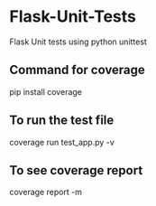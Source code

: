 # Flask-Unit-Tests
Flask Unit tests using python unittest

## Command for coverage

   pip install coverage
   
## To run the test file
   
   coverage run test_app.py -v
   
## To see coverage report

   coverage report -m
   
